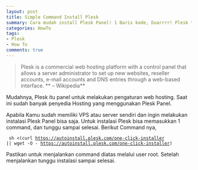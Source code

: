 ```yaml
---
layout: post
title: Simple Command Install Plesk
summary: Cara mudah install Plesk Panel! 1 Baris kode, Duarrrr! Plesk terinstall
categories: HowTo
tags: 
- Plesk
- How To
comments: true
---
```


> Plesk is a commercial web hosting platform with a control panel that allows a server administrator to set up new websites, reseller accounts, e-mail accounts and DNS entries through a web-based interface.
> ** – Wikipedia**

Mudahnya, Plesk itu panel untuk melakukan pengaturan web hosting. Saat ini sudah banyak penyedia Hosting yang menggunakan Plesk Panel.

Apabila Kamu sudah memiliki VPS atau server sendiri dan ingin melakukan instalasi Plesk Panel bisa saja. Untuk instalasi Plesk bisa memasukkan 1 command, dan tunggu sampai selesai. Berikut Command nya,

<code> sh <(curl https://autoinstall.plesk.com/one-click-installer || wget -O - https://autoinstall.plesk.com/one-click-installer) </code>

Pastikan untuk menjalankan command diatas melalui user root. Setelah menjalankan tunggu instalasi sampai selesai.